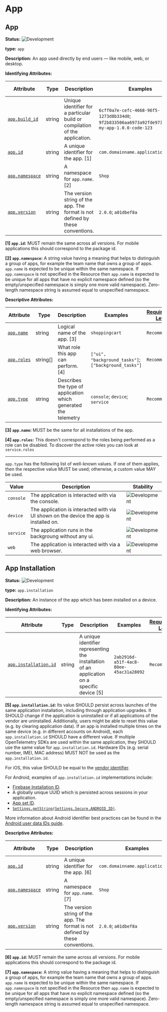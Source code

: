 <!-- NOTE: THIS FILE IS AUTOGENERATED. DO NOT EDIT BY HAND. -->
<!-- see templates/registry/markdown/entity_namespace.md.j2 -->
<!-- markdownlint-capture -->
<!-- markdownlint-disable -->

# App

## App

**Status:** ![Development](https://img.shields.io/badge/-development-blue)

**type:** `app`

**Description:** An app used directly by end users — like mobile, web, or desktop.

**Identifying Attributes:**

| Attribute  | Type | Description  | Examples  | [Requirement Level](https://opentelemetry.io/docs/specs/semconv/general/attribute-requirement-level/) | Stability |
|---|---|---|---|---|---|
| [`app.build_id`](/docs/registry/attributes/app.md) | string | Unique identifier for a particular build or compilation of the application. | `6cff0a7e-cefc-4668-96f5-1273d8b334d0`; `9f2b833506aa6973a92fde9733e6271f`; `my-app-1.0.0-code-123` | `Recommended` | ![Development](https://img.shields.io/badge/-development-blue) |
| [`app.id`](/docs/registry/attributes/app.md) | string | A unique identifier for the app. [1] | `com.domainname.applicationname` | `Recommended` | ![Development](https://img.shields.io/badge/-development-blue) |
| [`app.namespace`](/docs/registry/attributes/app.md) | string | A namespace for `app.name`. [2] | `Shop` | `Recommended` | ![Development](https://img.shields.io/badge/-development-blue) |
| [`app.version`](/docs/registry/attributes/app.md) | string | The version string of the app. The format is not defined by these conventions. | `2.0.0`; `a01dbef8a` | `Recommended` | ![Development](https://img.shields.io/badge/-development-blue) |

**[1] `app.id`:** MUST remain the same across all versions. For mobile applications this should correspond to the package id.

**[2] `app.namespace`:** A string value having a meaning that helps to distinguish a group of apps, for example the team name that owns a group of apps. `app.name` is expected to be unique within the same namespace. If `app.namespace` is not specified in the Resource then `app.name` is expected to be unique for all apps that have no explicit namespace defined (so the empty/unspecified namespace is simply one more valid namespace). Zero-length namespace string is assumed equal to unspecified namespace.

**Descriptive Attributes:**

| Attribute  | Type | Description  | Examples  | [Requirement Level](https://opentelemetry.io/docs/specs/semconv/general/attribute-requirement-level/) | Stability |
|---|---|---|---|---|---|
| [`app.name`](/docs/registry/attributes/app.md) | string | Logical name of the app. [3] | `shoppingcart` | `Recommended` | ![Development](https://img.shields.io/badge/-development-blue) |
| [`app.roles`](/docs/registry/attributes/app.md) | string[] | What role this app can perform. [4] | `["ui", "background_tasks"]`; `["background_tasks"]` | `Recommended` | ![Development](https://img.shields.io/badge/-development-blue) |
| [`app.type`](/docs/registry/attributes/app.md) | string | Describes the type of application which generated the telemetry | `console`; `device`; `service` | `Recommended` | ![Development](https://img.shields.io/badge/-development-blue) |

**[3] `app.name`:** MUST be the same for all installations of the app.

**[4] `app.roles`:** This doesn't correspond to the roles being performed as a role can be disabled.
To discover the active roles you can look at `service.roles`

---

`app.type` has the following list of well-known values. If one of them applies, then the respective value MUST be used; otherwise, a custom value MAY be used.

| Value  | Description | Stability |
|---|---|---|
| `console` | The application is interacted with via the console. | ![Development](https://img.shields.io/badge/-development-blue) |
| `device` | The application is interacted with via UI shown on the device the app is installed on. | ![Development](https://img.shields.io/badge/-development-blue) |
| `service` | The application runs in the backgroung without any ui. | ![Development](https://img.shields.io/badge/-development-blue) |
| `web` | The application is interacted with via a web browser. | ![Development](https://img.shields.io/badge/-development-blue) |

## App Installation

**Status:** ![Development](https://img.shields.io/badge/-development-blue)

**type:** `app.installation`

**Description:** An instance of the app which has been installed on a device.

**Identifying Attributes:**

| Attribute  | Type | Description  | Examples  | [Requirement Level](https://opentelemetry.io/docs/specs/semconv/general/attribute-requirement-level/) | Stability |
|---|---|---|---|---|---|
| [`app.installation.id`](/docs/registry/attributes/app.md) | string | A unique identifier representing the installation of an application on a specific device [5] | `2ab2916d-a51f-4ac8-80ee-45ac31a28092` | `Recommended` | ![Development](https://img.shields.io/badge/-development-blue) |

**[5] `app.installation.id`:** Its value SHOULD persist across launches of the same application installation, including through application upgrades.
It SHOULD change if the application is uninstalled or if all applications of the vendor are uninstalled.
Additionally, users might be able to reset this value (e.g. by clearing application data).
If an app is installed multiple times on the same device (e.g. in different accounts on Android), each `app.installation.id` SHOULD have a different value.
If multiple OpenTelemetry SDKs are used within the same application, they SHOULD use the same value for `app.installation.id`.
Hardware IDs (e.g. serial number, IMEI, MAC address) MUST NOT be used as the `app.installation.id`.

For iOS, this value SHOULD be equal to the [vendor identifier](https://developer.apple.com/documentation/uikit/uidevice/identifierforvendor).

For Android, examples of `app.installation.id` implementations include:

- [Firebase Installation ID](https://firebase.google.com/docs/projects/manage-installations).
- A globally unique UUID which is persisted across sessions in your application.
- [App set ID](https://developer.android.com/identity/app-set-id).
- [`Settings.getString(Settings.Secure.ANDROID_ID)`](https://developer.android.com/reference/android/provider/Settings.Secure#ANDROID_ID).

More information about Android identifier best practices can be found in the [Android user data IDs guide](https://developer.android.com/training/articles/user-data-ids).

**Descriptive Attributes:**

| Attribute  | Type | Description  | Examples  | [Requirement Level](https://opentelemetry.io/docs/specs/semconv/general/attribute-requirement-level/) | Stability |
|---|---|---|---|---|---|
| [`app.id`](/docs/registry/attributes/app.md) | string | A unique identifier for the app. [6] | `com.domainname.applicationname` | `Recommended` | ![Development](https://img.shields.io/badge/-development-blue) |
| [`app.namespace`](/docs/registry/attributes/app.md) | string | A namespace for `app.name`. [7] | `Shop` | `Recommended` | ![Development](https://img.shields.io/badge/-development-blue) |
| [`app.version`](/docs/registry/attributes/app.md) | string | The version string of the app. The format is not defined by these conventions. | `2.0.0`; `a01dbef8a` | `Recommended` | ![Development](https://img.shields.io/badge/-development-blue) |

**[6] `app.id`:** MUST remain the same across all versions. For mobile applications this should correspond to the package id.

**[7] `app.namespace`:** A string value having a meaning that helps to distinguish a group of apps, for example the team name that owns a group of apps. `app.name` is expected to be unique within the same namespace. If `app.namespace` is not specified in the Resource then `app.name` is expected to be unique for all apps that have no explicit namespace defined (so the empty/unspecified namespace is simply one more valid namespace). Zero-length namespace string is assumed equal to unspecified namespace.


<!-- markdownlint-restore -->
